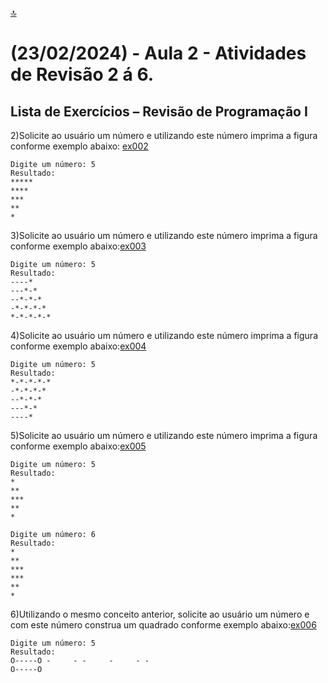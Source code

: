 [🔝](../README.md)
# (23/02/2024) - Aula 2 - Atividades de Revisão 2 á 6.

## Lista de Exercícios – Revisão de Programação I

2)Solicite ao usuário um número e utilizando este número imprima a figura conforme exemplo abaixo: [ex002](ex002/main.c)

```TEXT COPY
Digite um número: 5 
Resultado: 
***** 
**** 
*** 
** 
* 
```

3)Solicite ao usuário um número e utilizando este número imprima a figura conforme exemplo abaixo:[ex003](ex003/main.c)

```TEXT COPY
Digite um número: 5 
Resultado: 
----* 
---*-* 
--*-*-* 
-*-*-*-* 
*-*-*-*-*
```

4)Solicite ao usuário um número e utilizando este número imprima a figura conforme exemplo abaixo:[ex004](ex004/main.c)

```TEXT COPY 
Digite um número: 5 
Resultado: 
*-*-*-*-* 
-*-*-*-* 
--*-*-* 
---*-* 
----*
```

5)Solicite ao usuário um número e utilizando este número imprima a figura conforme exemplo abaixo:[ex005](ex005/main.c)

```TEXT COPY
Digite um número: 5 
Resultado: 
* 
** 
*** 
** 
* 
```

```TEXT COPY
Digite um número: 6 
Resultado: 
* 
** 
*** 
*** 
** 
* 
```

6)Utilizando o mesmo conceito anterior, solicite ao usuário um número e com este número construa um quadrado conforme exemplo abaixo:[ex006](ex006/src/main.c)

```TEXT COPY
Digite um número: 5 
Resultado: 
O-----O -     - -     -     - - 
O-----O 
```